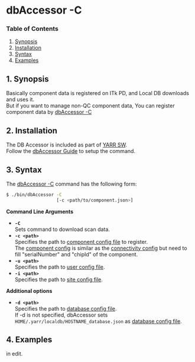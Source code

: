 # dbAccessor -C

### Table of Contents

1. [Synopsis](#1-synopsis)
2. [Installation](#2-installation)
3. [Syntax](#3-syntax)
4. [Examples](#4-examples)

## 1. Synopsis

Basically component data is registered on ITk PD, and Local DB downloads and uses it.<br>
But if you want to manage non-QC component data, You can register component data by [dbAccessor -C](c.md)

## 2. Installation

The DB Accessor is included as part of [YARR SW](http://yarr.web.cern.ch/yarr/).<br>
Follow the [dbAccessor Guide](../accessor.md) to setup the command.

## 3. Syntax

The [dbAccessor -C](c.md) command has the following form:

```bash
$ ./bin/dbAccessor -C
                   [-c <path/to/component.json>]
```

**Command Line Arguments**

- **``-C``** <br>
Sets command to download scan data.
- **``-c <path>``**<br>
Specifies the path to [component config file](../../config/component.md) to register.<br>
The [component config](../../config/component.md) is similar as the [connectivity config](../../config/connectivity.md) but need to fill "serialNumber" and "chipId" of the component.
- **``-u <path>``**<br>
Specifies the path to [user config file](../../config/user.md).
- **``-i <path>``**<br>
Specifies the path to [site config file](../../config/site.md).

**Additional options**

- **``-d <path>``**<br>
Specifies the path to [database config file](../../config/database.md).<br>
If -d is not specified, dbAccessor sets `HOME/.yarr/localdb/HOSTNAME_database.json` as [database config file](../../config/database.md).

## 4. Examples

in edit.
